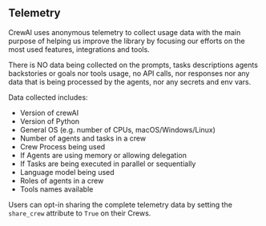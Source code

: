 ## Telemetry

CrewAI uses anonymous telemetry to collect usage data with the main purpose of helping us improve the library by focusing our efforts on the most used features, integrations and tools.

There is NO data being collected on the prompts, tasks descriptions agents backstories or goals nor tools usage, no API calls, nor responses nor any data that is being processed by the agents, nor any secrets and env vars.

Data collected includes:
- Version of crewAI
- Version of Python
- General OS (e.g. number of CPUs, macOS/Windows/Linux)
- Number of agents and tasks in a crew
- Crew Process being used
- If Agents are using memory or allowing delegation
- If Tasks are being executed in parallel or sequentially
- Language model being used
- Roles of agents in a crew
- Tools names available

Users can opt-in sharing the complete telemetry data by setting the `share_crew` attribute to `True` on their Crews.